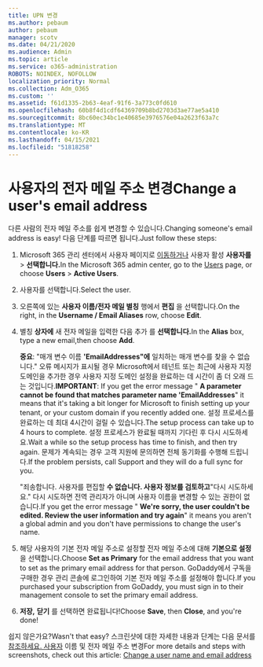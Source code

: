 ```yaml
---
title: UPN 변경
ms.author: pebaum
author: pebaum
manager: scotv
ms.date: 04/21/2020
ms.audience: Admin
ms.topic: article
ms.service: o365-administration
ROBOTS: NOINDEX, NOFOLLOW
localization_priority: Normal
ms.collection: Adm_O365
ms.custom: ''
ms.assetid: f61d1335-2b63-4eaf-91f6-3a773c0fd610
ms.openlocfilehash: 60b8f4d1cdf64369709b8bd2703d3ae77ae5a410
ms.sourcegitcommit: 8bc60ec34bc1e40685e3976576e04a2623f63a7c
ms.translationtype: MT
ms.contentlocale: ko-KR
ms.lasthandoff: 04/15/2021
ms.locfileid: "51818258"
---
```

# <a name="change-a-users-email-address"></a><span data-ttu-id="8b581-102">사용자의 전자 메일 주소 변경</span><span class="sxs-lookup"><span data-stu-id="8b581-102">Change a user's email address</span></span>

<span data-ttu-id="8b581-103">다른 사람의 전자 메일 주소를 쉽게 변경할 수 있습니다.</span><span class="sxs-lookup"><span data-stu-id="8b581-103">Changing someone's email address is easy!</span></span> <span data-ttu-id="8b581-104">다음 단계를 따르면 됩니다.</span><span class="sxs-lookup"><span data-stu-id="8b581-104">Just follow these steps:</span></span>
  
1. <span data-ttu-id="8b581-105">Microsoft 365 관리 센터에서 사용자 페이지로 [이동하거나](https://go.microsoft.com/fwlink/p/?linkid=834822) 사용자 활성 **사용자를** \> **선택합니다.**</span><span class="sxs-lookup"><span data-stu-id="8b581-105">In the Microsoft 365 admin center, go to the [Users](https://go.microsoft.com/fwlink/p/?linkid=834822) page, or choose **Users** \> **Active Users**.</span></span>
    
2. <span data-ttu-id="8b581-106">사용자를 선택합니다.</span><span class="sxs-lookup"><span data-stu-id="8b581-106">Select the user.</span></span>
    
3. <span data-ttu-id="8b581-107">오른쪽에 있는 **사용자 이름/전자 메일 별칭** 행에서 **편집** 을 선택합니다.</span><span class="sxs-lookup"><span data-stu-id="8b581-107">On the right, in the **Username / Email Aliases** row, choose **Edit**.</span></span>
    
4. <span data-ttu-id="8b581-108">별칭 **상자에** 새 전자 메일을 입력한 다음 추가 를 **선택합니다.**</span><span class="sxs-lookup"><span data-stu-id="8b581-108">In the **Alias** box, type a new email,then choose **Add**.</span></span>
    
    <span data-ttu-id="8b581-109">**중요**: "매개 변수 이름 **'EmailAddresses"에** 일치하는 매개 변수를 찾을 수 없습니다." 오류 메시지가 표시될 경우 Microsoft에서 테넌트 또는 최근에 사용자 지정 도메인을 추가한 경우 사용자 지정 도메인 설정을 완료하는 데 시간이 좀 더 오래 드는 것입니다.</span><span class="sxs-lookup"><span data-stu-id="8b581-109">**IMPORTANT**: If you get the error message " **A parameter cannot be found that matches parameter name 'EmailAddresses**" it means that it's taking a bit longer for Microsoft to finish setting up your tenant, or your custom domain if you recently added one.</span></span> <span data-ttu-id="8b581-110">설정 프로세스를 완료하는 데 최대 4시간이 걸릴 수 있습니다.</span><span class="sxs-lookup"><span data-stu-id="8b581-110">The setup process can take up to 4 hours to complete.</span></span> <span data-ttu-id="8b581-111">설정 프로세스가 완료될 때까지 기다린 후 다시 시도하세요.</span><span class="sxs-lookup"><span data-stu-id="8b581-111">Wait a while so the setup process has time to finish, and then try again.</span></span> <span data-ttu-id="8b581-112">문제가 계속되는 경우 고객 지원에 문의하면 전체 동기화를 수행해 드립니다.</span><span class="sxs-lookup"><span data-stu-id="8b581-112">If the problem persists, call Support and they will do a full sync for you.</span></span>
    
    <span data-ttu-id="8b581-113">"죄송합니다. 사용자를 편집할 **수 없습니다. 사용자 정보를 검토하고**"다시 시도하세요." 다시 시도하면 전역 관리자가 아니며 사용자 이름을 변경할 수 있는 권한이 없습니다.</span><span class="sxs-lookup"><span data-stu-id="8b581-113">If you get the error message " **We're sorry, the user couldn't be edited. Review the user information and try again**" it means you aren't a global admin and you don't have permissions to change the user's name.</span></span>
    
5. <span data-ttu-id="8b581-114">해당 사용자의 기본 전자 메일 주소로 설정할 전자 메일 주소에 대해 **기본으로 설정** 을 선택합니다.</span><span class="sxs-lookup"><span data-stu-id="8b581-114">Choose **Set as Primary** for the email address that you want to set as the primary email address for that person.</span></span> <span data-ttu-id="8b581-115">GoDaddy에서 구독을 구매한 경우 관리 콘솔에 로그인하여 기본 전자 메일 주소를 설정해야 합니다.</span><span class="sxs-lookup"><span data-stu-id="8b581-115">If you purchased your subscription from GoDaddy, you must sign in to their management console to set the primary email address.</span></span> 
    
6. <span data-ttu-id="8b581-116">**저장,** **닫기** 를 선택하면 완료됩니다!</span><span class="sxs-lookup"><span data-stu-id="8b581-116">Choose **Save**, then **Close**, and you're done!</span></span>
    
<span data-ttu-id="8b581-117">쉽지 않은가요?</span><span class="sxs-lookup"><span data-stu-id="8b581-117">Wasn't that easy?</span></span> <span data-ttu-id="8b581-118">스크린샷에 대한 자세한 내용과 단계는 다음 문서를 [참조하세요. 사용자](https://docs.microsoft.com/microsoft-365/admin/add-users/change-a-user-name-and-email-address) 이름 및 전자 메일 주소 변경</span><span class="sxs-lookup"><span data-stu-id="8b581-118">For more details and steps with screenshots, check out this article: [Change a user name and email address](https://docs.microsoft.com/microsoft-365/admin/add-users/change-a-user-name-and-email-address)</span></span>
  

